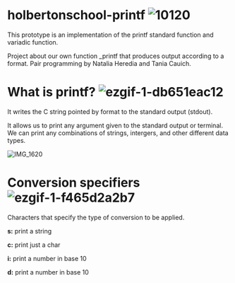 # holbertonschool-printf ![10120](https://user-images.githubusercontent.com/91100868/228923685-2259c233-5248-49a5-88e7-30aee21532be.gif)

This prototype is an implementation of the printf standard function and variadic function.

Project about our own function _printf that produces output according to a format. Pair programming by Natalia Heredia and Tania Cauich.

# What is printf? ![ezgif-1-db651eac12](https://user-images.githubusercontent.com/91100868/228925169-3cd47e12-d3d7-4a50-9a18-5769c0188807.gif)

It writes the C string pointed by format to the standard output (stdout).

It allows us to print any argument given to the standard output or terminal. We can print any combinations of strings, intergers, and other different data types.

![IMG_1620](https://user-images.githubusercontent.com/91100868/228927005-81f2afb0-bc8a-4431-957d-1d8454e09cea.jpg)

# Conversion specifiers ![ezgif-1-f465d2a2b7](https://user-images.githubusercontent.com/91100868/228925500-637f993a-6b4d-4509-953a-a507d3230e71.gif)

Characters that specify the type of conversion to be applied.

__s:__	print a string

__c:__ print just a char

__i:__ print a number in base 10

__d:__ print a number in base 10
